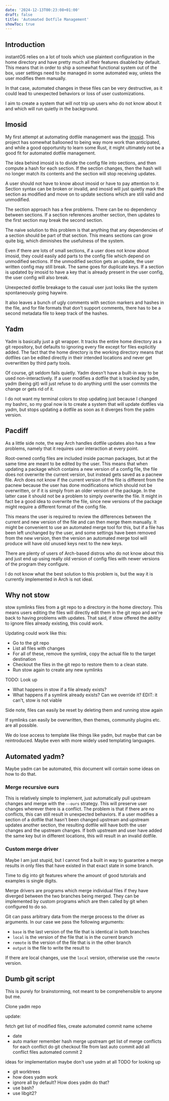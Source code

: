 ```yaml
---
date: '2024-12-13T00:23:08+01:00'
draft: false
title: 'Automated Dotfile Management'
showToc: true
---
```


## Introduction

instantOS relies on a lot of tools which use plaintext configuration in the home
directory and have pretty much all their features disabled by default. This
means that in order to ship a somewhat functional system out of the box, user
settings need to be managed in some automated way, unless the user modifies them manually.

In that case, automated changes in these files can be very destructive, as it
could lead to unexpected behaviors or loss of user customizations.

I aim to create a system that will not trip up users who do not know about it
and which will run quietly in the background.

## Imosid

My first attempt at automating dotfile management was the [imosid](https://github.com/instantos/imosid).
This project has somewhat ballooned to being way more work than anticipated, and
while a good opportunity to learn some Rust, it might ultimately not be a good
fit for automated dotfile management.

The idea behind imosid is to divide the config file into sections, and then
compute a hash for each section. If the section changes, then the hash will no
longer match its contents and the section will stop receiving updates.

A user should not have to know about imosid or have to pay attention to it.
Section syntax can be broken or invalid, and imosid will just quietly mark the
section as modified and move on to update sections which are still valid and
unmodified.

The section approach has a few problems. There can be no dependency between
sections. If a section references another section, then updates to the first
section may break the second section.

The naive solution to this problem is that anything that any dependencies of a
section should be part of that section. This means sections can grow quite big,
which diminishes the usefulness of the system.

Even if there are lots of small sections, if a user does not know about
imosid, they could easily add parts to the config file which depend on
unmodified sections. If the unmodified section gets an update, the user written
config may still break. The same goes for duplicate keys. If a section is
updated by imosid to have a key that is already present in the user config, the
user config will also break.

Unexpected dotfile breakage to the casual user just looks like the system
spontaneously going haywire.


It also leaves a bunch of ugly comments with section markers and hashes in the
file, and for file formats that don't support comments, there has to be a second
metadata file to keep track of the hashes.

## Yadm

Yadm is basically just a git wrapper. It tracks the entire home directory as a
git repository, but defaults to ignoring every file except for files explicitly
added. The fact that the home directory is the working directory means that
dotfiles can be edited directly in their intended locations and never get
overwritten by third party tools.

Of course, git seldom fails quietly. Yadm doesn't have a built-in way to be used
non-interactively. If a user modifies a dotfile that is tracked by yadm, yadm
(being git) will just refuse to do anything until the user commits the change or
gets rid of it.

I do not want my terminal colors to stop updating just because I changed my
bashrc, so my goal now is to create a system that will update dotfiles via yadm,
but stops updating a dotfile as soon as it diverges from the yadm version.

## Pacdiff

As a little side note, the way Arch handles dotfile updates also has a few
problems, namely that it requires user interaction at every point.

Root-owned config files are included inside pacman packages, but at the same
time are meant to be edited by the user. This means that when updating a package
which contains a new version of a config file, the file does not overwrite the
current version, but instead gets saved as a pacnew file. Arch does not know if
the current version of the file is different from the pacnew because the user
has done modifications which should not be overwritten, or if it is simply from
an older version of the package. In the latter case it should not be a problem to
simply overwrite the file. It might in fact be a good idea to overwrite the
file, since new versions of the package might require a different format of the
config file.

This means the user is required to review the differences between the current
and new version of the file and can then merge them manually. It might be
convenient to use an automated merge tool for this, but if a file has been left
unchanged by the user, and some settings have been removed from the new version,
then the version an automated merge tool will produce will have old unused keys
next to the new keys.

There are plenty of users of Arch-based distros who do not know about this and
just end up using really old version of config files with newer versions of the
program they configure.

I do not know what the best solution to this problem is, but the way it is
currently implemented in Arch is not ideal.

## Why not stow

stow symlinks files from a git repo to a directory in the home directory. This
means users editing the files will directly edit them in the git repo and we're
back to having problems with updates. 
That said, if stow offered the ability to ignore files already existing, this
could work. 

Updating could work like this:

- Go to the git repo
- List all files with changes
- For all of these, remove the symlink, copy the actual file to the target
destination
- Checkout the files in the git repo to restore them to a clean state. 
- Run stow again to create any new symlinks

TODO: Look up
- What happens in stow if a file already exists?
- What happens if a symlink already exists? Can we override it?
EDIT: it can't, stow is not viable

Side note, files can easily be reset by deleting them and running stow again

If symlinks can easily be overwritten, then themes, community plugins etc. are
all possible. 

We do lose access to template like things like yadm, but maybe that can be
reintroduced. Maybe even with more widely used templating languages. 


## Automated yadm?

Maybe yadm can be automated, this document will contain some ideas on how to do
that.


### Merge recursive ours

This is relatively simple to implement, just automatically pull upstream changes
and merge with the `--ours` strategy. This will preserve user changes wherever
there is a conflict. The problem is that if there are no conflicts, this can
still result in unexpected behaviors. If a user modifies a section of a dotfile
that hasn't been changed upstream and upstream updates another section, the
resulting dotfile will have both the user changes and the upstream changes.
If both upstream and user have added the same key but in different locations,
this will result in an invalid dotfile.

### Custom merge driver

Maybe I am just stupid, but I cannot find a built in way to guarantee a merge
results in only files that have existed in that exact state in some branch.

Time to dig into git features where the amount of good tutorials and examples is
single digits.

Merge drivers are programs which merge individual files if they have diverged
between the two branches being merged. They can be implemented by custom
programs which are then called by git when configured to do so.

Git can pass arbitrary data from the merge process to the driver as arguments.
In our case we pass the following arguments:

- `base` is the last version of the file that is identical in both branches
- `local` is the version of the file that is in the current branch
- `remote` is the version of the file that is in the other branch
- `output` is the file to write the result to

If there are local changes, use the `local` version, otherwise use the `remote`
version.

## Dumb git script

This is purely for brainstorming, not meant to be comprehensible to anyone but
me. 

Clone yadm repo

update:

fetch
get list of modified files, create automated commit
name scheme
- date
- auto marker
remember hash
merge upstream
get list of merge conflicts
for each conflict do git checkout file from last auto commit
add all conflict files
automated commit 2

ideas for implementation
maybe don't use yadm at all
TODO for looking up
- git worktrees
- how does yadm work
- ignore all by default? How does yadm do that?
- use bash?
- use libgit2?




